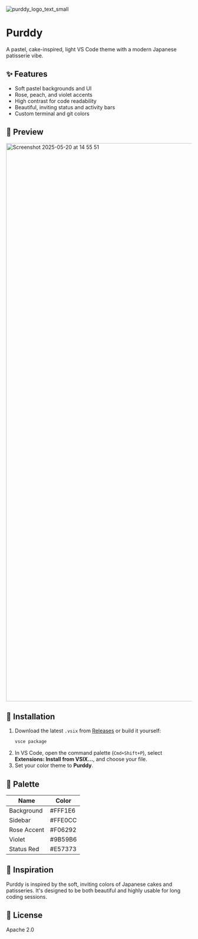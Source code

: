 ![purddy_logo_text_small](https://github.com/user-attachments/assets/a3b76ea2-4f1d-4ffa-b1c8-a494bb02a85e)

# Purddy

A pastel, cake-inspired, light VS Code theme with a modern Japanese patisserie vibe.

## ✨ Features

- Soft pastel backgrounds and UI
- Rose, peach, and violet accents
- High contrast for code readability
- Beautiful, inviting status and activity bars
- Custom terminal and git colors

## 📸 Preview

<img width="1512" alt="Screenshot 2025-05-20 at 14 55 51" src="https://github.com/user-attachments/assets/99e3e509-42cc-4db6-8374-02d72df03143" />

## 🚀 Installation

1. Download the latest `.vsix` from [Releases](#) or build it yourself:
   ```sh
   vsce package
   ```
2. In VS Code, open the command palette (`Cmd+Shift+P`), select **Extensions: Install from VSIX...**, and choose your file.
3. Set your color theme to **Purddy**.

## 🎨 Palette

| Name         | Color    |
|--------------|----------|
| Background   | #FFF1E6  |
| Sidebar      | #FFE0CC  |
| Rose Accent  | #F06292  |
| Violet       | #9B59B6  |
| Status Red   | #E57373  |

## 🧁 Inspiration

Purddy is inspired by the soft, inviting colors of Japanese cakes and patisseries. It's designed to be both beautiful and highly usable for long coding sessions.

## 📝 License

Apache 2.0
